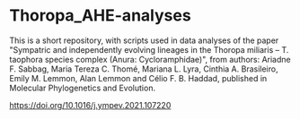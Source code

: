 # Thoropa_AHE-analyses

This is a short repository, with scripts used in data analyses of the paper "Sympatric and independently evolving lineages in the Thoropa miliaris – T. taophora species complex (Anura: Cycloramphidae)", from authors: Ariadne F. Sabbag, Maria Tereza C. Thomé, Mariana L. Lyra, Cinthia A. Brasileiro, Emily M. Lemmon, Alan Lemmon and Célio F. B. Haddad, published in Molecular Phylogenetics and Evolution.

https://doi.org/10.1016/j.ympev.2021.107220

